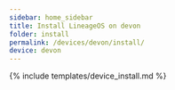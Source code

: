 ```yaml
---
sidebar: home_sidebar
title: Install LineageOS on devon
folder: install
permalink: /devices/devon/install/
device: devon
---
```

{% include templates/device_install.md %}
